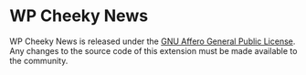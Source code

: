 # WP Cheeky News

WP Cheeky News is released under the [GNU Affero General Public License](https://www.gnu.org/licenses/agpl-3.0.en.html). Any changes to the source code of this extension must be made available to the community.
